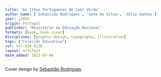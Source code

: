 ```yaml
---
title: 'As Ilhas Portuguesas de Cabo Verde'
author_name: ['Sebastião Rodrigues', 'Sena da Silva', 'Júlio Santos']
year: y1955
origin: Portugal
publisher: 'Ministério da Educação Nacional'
formats: [book, book-cover]
disciplines: [graphic-design, typography, illustration]
tags: ["Colecção Educativa"]
ref: sol-030-0136
layout: artifact
date_added: 2022-07-04
---
```

Cover design by <a class="text-cat-link author" href="/authors/Sebastião Rodrigues/">Sebastião Rodrigues</a>.
